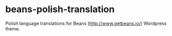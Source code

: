 # beans-polish-translation
Polish language translations for Beans (http://www.getbeans.io/) Wordpress theme.
